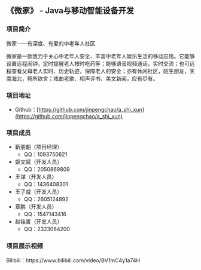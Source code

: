 ## 《微家》 - Java与移动智能设备开发


### 项目简介

微家——有深度、有爱的中老年人社区

微家是一款致力于关心中老年人安全、丰富中老年人娱乐生活的移动应用。它能够设置远程闹钟，定时提醒老人按时吃药等；能够语音视频通话，实时交流；也可远程查看父母老人实时、历史轨迹，保障老人的安全；亦有休闲社区，陌生朋友，天南海北，畅所欲言；戏曲老歌、相声评书、美文新闻，应有尽有。



### 项目地址
- Github：[https://github.com/jinpengchao/a_shi_xun](https://github.com/jinpengchao/a_shi_xun)

### 项目成员

- 靳朋朝（项目经理）
  - QQ：1093750621
- 姬文斌（开发人员）
  - QQ：2050869809
- 王谋（开发人员）
  - QQ：1436408301
- 王子威（开发人员）
  - QQ：2605124892
- 章鹏（开发人员）
  - QQ：1547143416
- 赵铭哲（开发人员）
  - QQ：2323064200


### 项目展示视频

<p>
  Bilibili：https://www.bilibili.com/video/BV1mC4y1a74H
</p>
